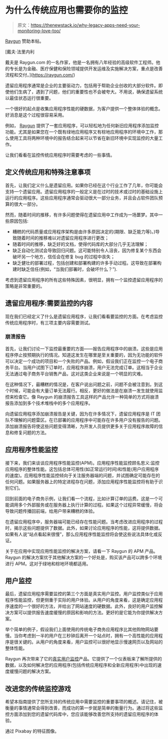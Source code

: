 # 为什么传统应用也需要你的监控

> 原文：<https://thenewstack.io/why-legacy-apps-need-your-monitoring-love-too/>

[Raygun](https://raygun.com/) 赞助本帖。

 [戴夫·法里内利

戴夫是 Raygun.com 的一名作家，他是一名拥有八年经验的高级软件工程师。他的专长是为金融、医疗保健和保险领域提供开发运维及实施解决方案，重点是改善流程和交付。](https://raygun.com/) 

遗留应用程序通常是企业的主要驱动力，包括用于帮助企业创收的大部分软件。即使他们生病了，遇到了问题，他们的重要性也不会被夸大。不用说，确保遗留系统以最佳状态运行很重要。

一个很好的起点是收集应用程序性能的硬数据，为客户提供一个整体体验的概念。好消息是这个过程很容易采用。

例如， [Raygun](https://raygun.com/) 提供了一套应用程序，可以轻松地为任何新旧应用程序添加监控功能。尤其是如果您在一个既有绿地应用程序又有棕地应用程序的环境中工作，那么使用工具将两种环境中的报告结合起来可以节省在新旧环境中实现监控的大量工作。

让我们看看在监控传统应用程序时需要考虑的一些事情。

## 定义传统应用和特殊注意事项

首先，让我们定义什么是遗留应用。如果你已经在这个行业工作了几年，你可能会支持一个遗留应用。遗留应用程序的一般定义是在过时的技术或过时的基础设施上运行的应用程序。这些应用程序通常会驱动很大一部分业务，并且会占软件团队预算的很大一部分。

然而，随着时间的推移，有许多问题使得在遗留应用中工作成为一场噩梦。其中一些原因包括:

*   糟糕的代码质量或应用程序架构是由许多原因决定的(期限、缺乏能力等)。)导致随着时间的推移难以对遗留应用程序进行更改；
*   随着时间的推移，缺乏好的文档，使得代码库的大部分几乎无法理解；
*   缺乏自动化测试会导致回归问题。这可能特别令人沮丧，因为修复某个东西会破坏另一个地方，信任会在修复 bug 的过程中丧失；
*   缺乏健壮的部署过程，包括创建和部署构建的许多手动过程。这导致在部署构建时缺乏信任(例如，“当我们部署时，会破坏什么？”).

考虑到遗留应用程序的所有这些特殊因素，很明显，拥有一个监控遗留应用程序的策略是非常重要的。

## 遗留应用程序:需要监控的内容

现在我们已经定义了什么是遗留应用程序，让我们看看要监控的方面。在考虑监控传统应用程序时，有三项主要内容需要测试。

### 崩溃报告

首先，让我们讨论一下监控最重要的方面——报告应用程序中的崩溃。这些是应用程序停止按预期执行的情况。知道这发生在哪里是至关重要的，因为无功能的软件可以决定一个成功的项目和一个失败的产品。例如，假设我们正在监控一个电子商务平台。当用户试图下订单时，应用程序崩溃，用户无法完成订单。这相当于企业无法通过电子商务平台销售产品，这对这类企业来说是一个明显的灾难。

在这种情况下，最糟糕的情况是，在客户说出问题之前，问题不会被注意到。到这个时候，可能会有大量订单无法履行。相反，更好的做法是在崩溃一发生就使用监控来检查它。像 Raygun 的崩溃报告工具这样的产品允许一种简单的方式将崩溃报告添加到多个技术堆栈中的多个应用程序。

向遗留应用程序添加崩溃报告是关键，因为在许多情况下，遗留应用程序是 IT 团队不理解的问题雷区。在已部署的应用程序中可能存在许多用户没有报告的问题。添加崩溃报告将使这些问题变得清晰，为开发人员提供更多关于应用程序故障的信息和修复问题的方法。

## 应用程序性能监控

接下来，我们来谈谈应用程序性能监控(APM)。应用程序性能监控顾名思义:监控应用程序的整体性能。这包括总体可用性(如正常运行时间)和性能(用户应用程序的速度)。应用程序性能监控倾向于关注服务器端的问题，并试图确定可能存在的任何问题。如果服务器上的特定进程存在问题，添加应用程序性能监控将有助于识别它们。

回到前面的电子商务示例，让我们看一个流程，比如计算订单的运费。这是一个可能调用多个外部服务或在服务器上执行计算的过程。如果这个过程异常缓慢，将会导致问题传播回前端，给用户带来糟糕的体验。

在遗留应用程序中，服务器端可能已经存在性能问题。当考虑改进应用程序的过程时，揭示这些问题提供了数据。此外，如果讨论应用程序的性能，这将提供数据。如果有人说“站点看起来很慢”，那么应用程序性能监控将会使这些说法具体化或反证。

关于在应用中实现应用性能监控的解决方案，请看一下 Raygun 的 APM 产品。Raygun 的解决方案优于其他解决方案的一个好处是，购买该产品可以跨多个环境进行 APM。这对于绿地和棕地环境都适用。

## 用户监控

最后，遗留应用程序需要监控的第三个方面是真实用户监控。用户监控类似于应用程序性能监控，但更侧重于实际的用户体验。从用户的角度来看，这是确定应用程序速度的一个很好的方法，并给出了网站速度的硬数据。此外，良好的用户监控解决方案可以提供报告速度缓慢的原因和影响的方法。更好的是它能为你提供解决方案。

举个简单的例子，假设我们上面使用的传统电子商务应用程序比其他购物网站要慢。当你考虑到一半的用户在三秒钟后离开一个站点时，拥有一个高性能的应用程序是很关键的。从用户的角度来看，用户监控可以很好地显示慢速网页以及网站的整体性能。

Raygun 再次带来了它的[真实用户监控](https://raygun.com/platform/real-user-monitoring)产品。它提供了一个仪表板来了解所提供的数据，以及如何解决您的应用程序(包括传统应用程序和全新应用程序)中出现的速度缓慢问题的解决方案。

## 改进您的传统监控游戏

希望本指南提供了您所支持的传统应用中需要监控的重要事项的概述。请记住，被衡量的事情通常会得到改善，而成功的第一步就是简单的衡量行为。通过将这些监控方面添加到您的遗留代码库中，您应该能够改善您所支持的遗留应用程序的体验。

通过 Pixabay 的特征图像。

<svg xmlns:xlink="http://www.w3.org/1999/xlink" viewBox="0 0 68 31" version="1.1"><title>Group</title> <desc>Created with Sketch.</desc></svg>